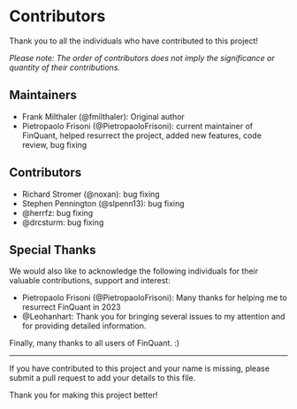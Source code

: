 # Contributors

Thank you to all the individuals who have contributed to this project!

*Please note: The order of contributors does not imply the significance or quantity of their contributions.*

## Maintainers

- Frank Milthaler (@fmilthaler): Original author
- Pietropaolo Frisoni (@PietropaoloFrisoni): current maintainer of FinQuant, helped resurrect the project, added new features, code review, bug fixing

## Contributors

- Richard Stromer (@noxan): bug fixing
- Stephen Pennington (@slpenn13): bug fixing
- @herrfz: bug fixing
- @drcsturm: bug fixing

## Special Thanks

We would also like to acknowledge the following individuals for their valuable contributions, support and interest:

- Pietropaolo Frisoni (@PietropaoloFrisoni): Many thanks for helping me to resurrect FinQuant in 2023
- @Leohanhart: Thank you for bringing several issues to my attention and for providing detailed information.

Finally, many thanks to all users of FinQuant. :)

---

If you have contributed to this project and your name is missing, please submit a pull request to add your details to this file.

Thank you for making this project better!